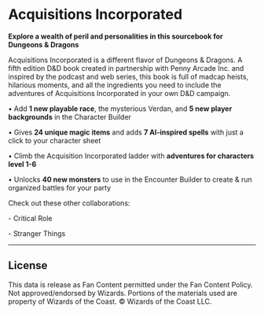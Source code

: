 # Acquisitions Incorporated

**Explore a wealth of peril and personalities in this sourcebook for Dungeons & Dragons**

Acquisitions Incorporated is a different flavor of Dungeons & Dragons. A fifth edition D&D book created in partnership with Penny Arcade Inc. and inspired by the podcast and web series, this book is full of madcap heists, hilarious moments, and all the ingredients you need to include the adventures of Acquisitions Incorporated in your own D&D campaign.

• Add **1 new playable race**, the mysterious Verdan, and **5 new player backgrounds** in the Character Builder<br>

• Gives **24 unique magic items** and adds **7 AI-inspired spells** with just a click to your character sheet<br>

• Climb the Acquisition Incorporated ladder with **adventures for characters level 1-6**<br>

• Unlocks **40 new monsters** to use in the Encounter Builder to create & run organized battles for your party

Check out these other collaborations:<br>

\- Critical Role

\- Stranger Things

---

## License

This data is release as Fan Content permitted under the Fan Content Policy. Not approved/endorsed by Wizards. Portions of the materials used are property of Wizards of the Coast. © Wizards of the Coast LLC.
